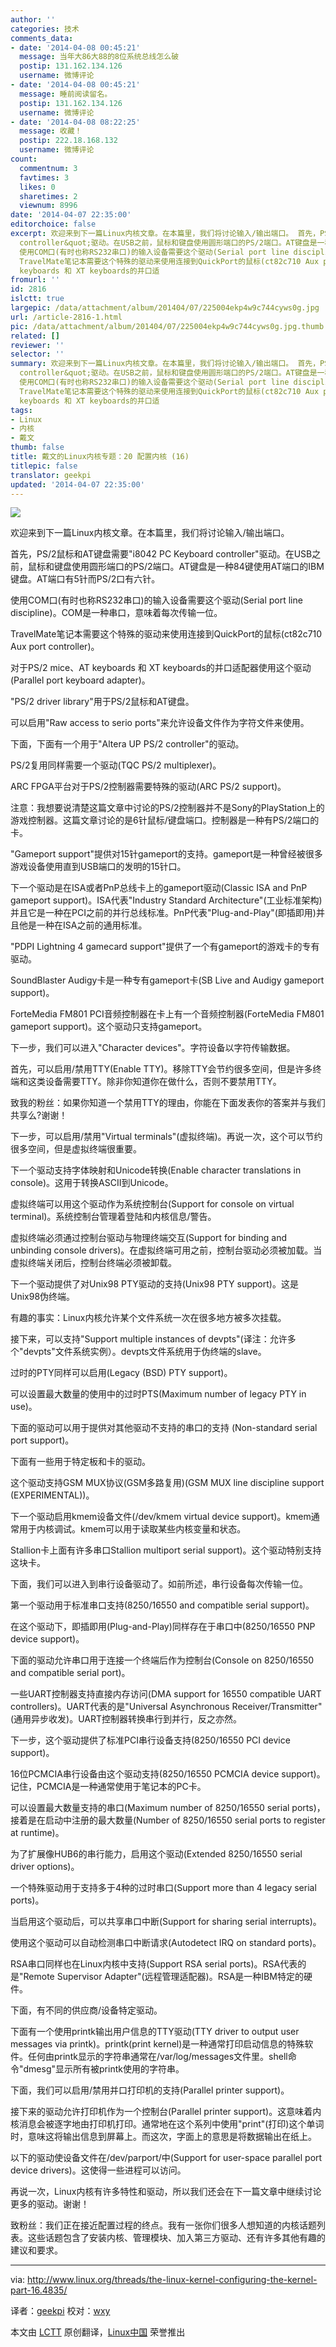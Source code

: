 ```yaml
---
author: ''
categories: 技术
comments_data:
- date: '2014-04-08 00:45:21'
  message: 当年大86大88的8位系统总线怎么破
  postip: 131.162.134.126
  username: 微博评论
- date: '2014-04-08 00:45:21'
  message: 睡前阅读留名。
  postip: 131.162.134.126
  username: 微博评论
- date: '2014-04-08 08:22:25'
  message: 收藏！
  postip: 222.18.168.132
  username: 微博评论
count:
  commentnum: 3
  favtimes: 3
  likes: 0
  sharetimes: 2
  viewnum: 8996
date: '2014-04-07 22:35:00'
editorchoice: false
excerpt: 欢迎来到下一篇Linux内核文章。在本篇里，我们将讨论输入/输出端口。 首先，PS/2鼠标和AT键盘需要&quot;i8042 PC Keyboard
  controller&quot;驱动。在USB之前，鼠标和键盘使用圆形端口的PS/2端口。AT键盘是一种84键使用AT端口的IBM键盘。AT端口有5针而PS/2口有六针。
  使用COM口(有时也称RS232串口)的输入设备需要这个驱动(Serial port line discipline)。COM是一种串口，意味着每次传输一位。
  TravelMate笔记本需要这个特殊的驱动来使用连接到QuickPort的鼠标(ct82c710 Aux port controller)。 对于PS/2 mice、AT
  keyboards 和 XT keyboards的并口适
fromurl: ''
id: 2816
islctt: true
largepic: /data/attachment/album/201404/07/225004ekp4w9c744cyws0g.jpg
url: /article-2816-1.html
pic: /data/attachment/album/201404/07/225004ekp4w9c744cyws0g.jpg.thumb.jpg
related: []
reviewer: ''
selector: ''
summary: 欢迎来到下一篇Linux内核文章。在本篇里，我们将讨论输入/输出端口。 首先，PS/2鼠标和AT键盘需要&quot;i8042 PC Keyboard
  controller&quot;驱动。在USB之前，鼠标和键盘使用圆形端口的PS/2端口。AT键盘是一种84键使用AT端口的IBM键盘。AT端口有5针而PS/2口有六针。
  使用COM口(有时也称RS232串口)的输入设备需要这个驱动(Serial port line discipline)。COM是一种串口，意味着每次传输一位。
  TravelMate笔记本需要这个特殊的驱动来使用连接到QuickPort的鼠标(ct82c710 Aux port controller)。 对于PS/2 mice、AT
  keyboards 和 XT keyboards的并口适
tags:
- Linux
- 内核
- 戴文
thumb: false
title: 戴文的Linux内核专题：20 配置内核 (16)
titlepic: false
translator: geekpi
updated: '2014-04-07 22:35:00'
---
```


![](/data/attachment/album/201404/07/225004ekp4w9c744cyws0g.jpg)


欢迎来到下一篇Linux内核文章。在本篇里，我们将讨论输入/输出端口。


首先，PS/2鼠标和AT键盘需要"i8042 PC Keyboard controller"驱动。在USB之前，鼠标和键盘使用圆形端口的PS/2端口。AT键盘是一种84键使用AT端口的IBM键盘。AT端口有5针而PS/2口有六针。


使用COM口(有时也称RS232串口)的输入设备需要这个驱动(Serial port line discipline)。COM是一种串口，意味着每次传输一位。


TravelMate笔记本需要这个特殊的驱动来使用连接到QuickPort的鼠标(ct82c710 Aux port controller)。


对于PS/2 mice、AT keyboards 和 XT keyboards的并口适配器使用这个驱动(Parallel port keyboard adapter)。


"PS/2 driver library"用于PS/2鼠标和AT键盘。


可以启用"Raw access to serio ports"来允许设备文件作为字符文件来使用。


下面，下面有一个用于"Altera UP PS/2 controller"的驱动。


PS/2复用同样需要一个驱动(TQC PS/2 multiplexer)。


ARC FPGA平台对于PS/2控制器需要特殊的驱动(ARC PS/2 support)。


注意：我想要说清楚这篇文章中讨论的PS/2控制器并不是Sony的PlayStation上的游戏控制器。这篇文章讨论的是6针鼠标/键盘端口。控制器是一种有PS/2端口的卡。


"Gameport support"提供对15针gameport的支持。gameport是一种曾经被很多游戏设备使用直到USB端口的发明的15针口。


下一个驱动是在ISA或者PnP总线卡上的gameport驱动(Classic ISA and PnP gameport support)。ISA代表"Industry Standard Architecture"(工业标准架构)并且它是一种在PCI之前的并行总线标准。PnP代表"Plug-and-Play"(即插即用)并且他是一种在ISA之前的通用标准。


"PDPI Lightning 4 gamecard support"提供了一个有gameport的游戏卡的专有驱动。


SoundBlaster Audigy卡是一种专有gameport卡(SB Live and Audigy gameport support)。


ForteMedia FM801 PCI音频控制器在卡上有一个音频控制器(ForteMedia FM801 gameport support)。这个驱动只支持gameport。


下一步，我们可以进入"Character devices"。字符设备以字符传输数据。


首先，可以启用/禁用TTY(Enable TTY)。移除TTY会节约很多空间，但是许多终端和这类设备需要TTY。除非你知道你在做什么，否则不要禁用TTY。


致我的粉丝：如果你知道一个禁用TTY的理由，你能在下面发表你的答案并与我们共享么?谢谢！


下一步，可以启用/禁用"Virtual terminals"(虚拟终端)。再说一次，这个可以节约很多空间，但是虚拟终端很重要。


下一个驱动支持字体映射和Unicode转换(Enable character translations in console)。这用于转换ASCII到Unicode。


虚拟终端可以用这个驱动作为系统控制台(Support for console on virtual terminal)。系统控制台管理着登陆和内核信息/警告。


虚拟终端必须通过控制台驱动与物理终端交互(Support for binding and unbinding console drivers)。在虚拟终端可用之前，控制台驱动必须被加载。当虚拟终端关闭后，控制台终端必须被卸载。


下一个驱动提供了对Unix98 PTY驱动的支持(Unix98 PTY support)。这是Unix98伪终端。


有趣的事实：Linux内核允许某个文件系统一次在很多地方被多次挂载。


接下来，可以支持"Support multiple instances of devpts"(译注：允许多个"devpts"文件系统实例）。devpts文件系统用于伪终端的slave。


过时的PTY同样可以启用(Legacy (BSD) PTY support)。


可以设置最大数量的使用中的过时PTS(Maximum number of legacy PTY in use)。


下面的驱动可以用于提供对其他驱动不支持的串口的支持 (Non-standard serial port support)。


下面有一些用于特定板和卡的驱动。


这个驱动支持GSM MUX协议(GSM多路复用)(GSM MUX line discipline support (EXPERIMENTAL))。


下一个驱动启用kmem设备文件(/dev/kmem virtual device support)。kmem通常用于内核调试。kmem可以用于读取某些内核变量和状态。


Stallion卡上面有许多串口Stallion multiport serial support)。这个驱动特别支持这块卡。


下面，我们可以进入到串行设备驱动了。如前所述，串行设备每次传输一位。


第一个驱动用于标准串口支持(8250/16550 and compatible serial support)。


在这个驱动下，即插即用(Plug-and-Play)同样存在于串口中(8250/16550 PNP device support)。


下面的驱动允许串口用于连接一个终端后作为控制台(Console on 8250/16550 and compatible serial port)。


一些UART控制器支持直接内存访问(DMA support for 16550 compatible UART controllers)。UART代表的是"Universal Asynchronous Receiver/Transmitter"(通用异步收发)。UART控制器转换串行到并行，反之亦然。


下一步，这个驱动提供了标准PCI串行设备支持(8250/16550 PCI device support)。


16位PCMCIA串行设备由这个驱动支持(8250/16550 PCMCIA device support)。记住，PCMCIA是一种通常使用于笔记本的PC卡。


可以设置最大数量支持的串口(Maximum number of 8250/16550 serial ports)，接着是在启动中注册的最大数量(Number of 8250/16550 serial ports to register at runtime)。


为了扩展像HUB6的串行能力，启用这个驱动(Extended 8250/16550 serial driver options)。


一个特殊驱动用于支持多于4种的过时串口(Support more than 4 legacy serial ports)。


当启用这个驱动后，可以共享串口中断(Support for sharing serial interrupts)。


使用这个驱动可以自动检测串口中断请求(Autodetect IRQ on standard ports)。


RSA串口同样也在Linux内核中支持(Support RSA serial ports)。RSA代表的是"Remote Supervisor Adapter"(远程管理适配器)。RSA是一种IBM特定的硬件。


下面，有不同的供应商/设备特定驱动。


下面有一个使用printk输出用户信息的TTY驱动(TTY driver to output user messages via printk)。printk(print kernel)是一种通常打印启动信息的特殊软件。任何由printk显示的字符串通常在/var/log/messages文件里。shell命令"dmesg"显示所有被printk使用的字符串。


下面，我们可以启用/禁用并口打印机的支持(Parallel printer support)。


接下来的驱动允许打印机作为一个控制台(Parallel printer support)。这意味着内核消息会被逐字地由打印机打印。通常地在这个系列中使用"print"(打印)这个单词时，意味这将输出信息到屏幕上。而这次，字面上的意思是将数据输出在纸上。


以下的驱动使设备文件在/dev/parport/中(Support for user-space parallel port device drivers)。这使得一些进程可以访问。


再说一次，Linux内核有许多特性和驱动，所以我们还会在下一篇文章中继续讨论更多的驱动。谢谢！


致粉丝：我们正在接近配置过程的终点。我有一张你们很多人想知道的内核话题列表。这些话题包含了安装内核、管理模块、加入第三方驱动、还有许多其他有趣的建议和要求。




---


via: <http://www.linux.org/threads/the-linux-kernel-configuring-the-kernel-part-16.4835/>


译者：[geekpi](https://github.com/geekpi) 校对：[wxy](https://github.com/wxy)


本文由 [LCTT](https://github.com/LCTT/TranslateProject) 原创翻译，[Linux中国](http://linux.cn/) 荣誉推出